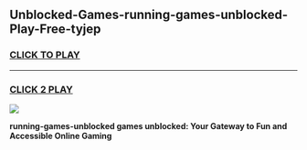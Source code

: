 
## Unblocked-Games-running-games-unblocked-Play-Free-tyjep
<h3>
<a href="https://premium76.site?title=running-games-unblocked&ref=23A">CLICK TO PLAY</a></h3>
<hr>

<h3>
<a href="https://premium76.site?title=running-games-unblocked&ref=23A">CLICK 2 PLAY</a>
  
</h3>

<a href="https://premium76.site?title=running-games-unblocked&ref=23A"><img src="https://clearcache.store/games.png"></a>


**running-games-unblocked games unblocked: Your Gateway to Fun and Accessible Online Gaming**
